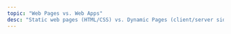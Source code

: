 ```yaml
---
topic: "Web Pages vs. Web Apps"
desc: "Static web pages (HTML/CSS) vs. Dynamic Pages (client/server side code)"
---
```




